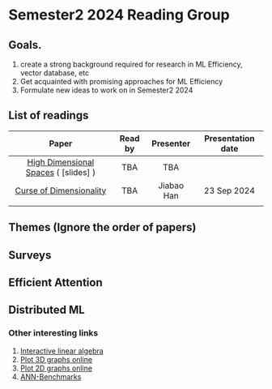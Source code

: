 # Semester2 2024 Reading Group

## Goals. 
  1. create a strong background required for research in ML Efficiency, vector database, etc
  2. Get acquainted with promising approaches for ML Efficiency
  3. Formulate new ideas to work on in Semester2 2024

## List of readings

|        **Paper**        | **Read by** | **Presenter** | **Presentation date** |
|:-----------------------:|:-----------:|:-------------:|:---------------------:|
| [High Dimensional Spaces](https://www.cs.cmu.edu/~venkatg/teaching/CStheory-infoage/chap1-high-dim-space.pdf) ( [slides] ) |     TBA     |  TBA |                    |
| [Curse of Dimensionality](https://graphics.stanford.edu/courses/cs468-06-fall/Papers/06%20indyk%20motwani%20-%20stoc98.pdf) |TBA| Jiabao Han | 23 Sep 2024 |
||||
## Themes (Ignore the order of papers)

## Surveys

## Efficient Attention

## Distributed ML


### Other interesting links

1. [Interactive linear algebra](https://textbooks.math.gatech.edu/ila/)
2. [Plot 3D graphs online](https://www.geogebra.org/)
3. [Plot 2D graphs online](https://www.desmos.com/calculator)
4. [ANN-Benchmarks](https://ann-benchmarks.com)
